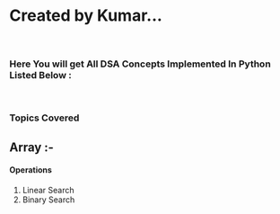 <b><h1>Created by Kumar...</h1></b>
<br>
<h3>Here You will get All DSA Concepts Implemented In Python Listed Below :</h3>
<br>
<h3>Topics Covered</h3>
<h2><b>Array :- </b></h2>
<h4>Operations</h4>
<ol>
<li>Linear Search</li>
<li>Binary Search</li>
</ol>